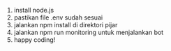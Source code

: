 1. install node.js
2. pastikan file .env sudah sesuai
3. jalankan npm install di direktori pijar
4. jalankan npm run monitoring untuk menjalankan bot
5. happy coding!